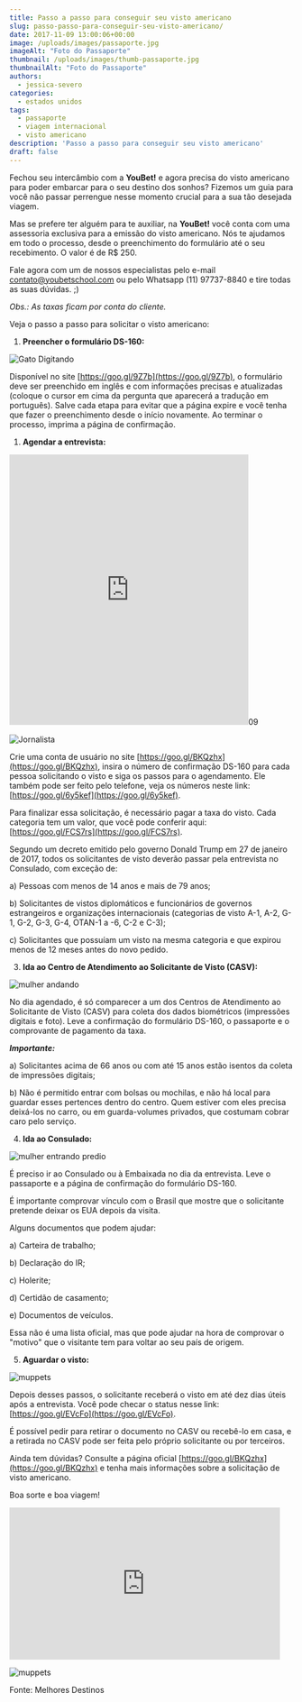 ```yaml
---
title: Passo a passo para conseguir seu visto americano
slug: passo-passo-para-conseguir-seu-visto-americano/
date: 2017-11-09 13:00:06+00:00
image: /uploads/images/passaporte.jpg
imageAlt: "Foto do Passaporte"
thumbnail: /uploads/images/thumb-passaporte.jpg
thumbnailAlt: "Foto do Passaporte"
authors:
  - jessica-severo
categories:
  - estados unidos
tags:
  - passaporte
  - viagem internacional
  - visto americano
description: 'Passo a passo para conseguir seu visto americano'
draft: false
---
```


Fechou seu intercâmbio com a **YouBet!** e agora precisa do visto americano para
poder embarcar para o seu destino dos sonhos? Fizemos um guia para você não
passar perrengue nesse momento crucial para a sua tão desejada viagem.

Mas se prefere ter alguém para te auxiliar, na **YouBet!** você conta com uma
assessoria exclusiva para a emissão do visto americano. Nós te ajudamos em todo
o processo, desde o preenchimento do formulário até o seu recebimento. O valor é
de R$ 250.

Fale agora com um de nossos especialistas pelo e-mail contato@youbetschool.com
ou pelo Whatsapp (11) 97737-8840 e tire todas as suas dúvidas. ;)

_Obs.: As taxas ficam por conta do cliente._

Veja o passo a passo para solicitar o visto americano:

1. **Preencher o formulário DS-160:**

![Gato Digitando](/uploads/images/gato-digitando.gif)


Disponível no site [https://goo.gl/9Z7b](https://goo.gl/9Z7b), o formulário deve
ser preenchido em inglês e com informações precisas e atualizadas (coloque o
cursor em cima da pergunta que aparecerá a tradução em português). Salve cada
etapa para evitar que a página expire e você tenha que fazer o preenchimento
desde o início novamente. Ao terminar o processo, imprima a página de
confirmação.

1. **Agendar a entrevista:**

<iframe src="https://giphy.com/embed/9zHYb8ovK6NXy" height="480" width="424" allowfullscreen="allowfullscreen" class="giphy-embed" frameborder="0"></iframe>09

![Jornalista](/uploads/images/jornalista.gif)

Crie uma conta de usuário no site
[https://goo.gl/BKQzhx](https://goo.gl/BKQzhx), insira o número de confirmação
DS-160 para cada pessoa solicitando o visto e siga os passos para o agendamento.
Ele também pode ser feito pelo telefone, veja os números neste link:
[https://goo.gl/6y5kef](https://goo.gl/6y5kef).

Para finalizar essa solicitação, é necessário pagar a taxa do visto. Cada
categoria tem um valor, que você pode conferir aqui:
[https://goo.gl/FCS7rs](https://goo.gl/FCS7rs).

Segundo um decreto emitido pelo governo Donald Trump em 27 de janeiro de 2017,
todos os solicitantes de visto deverão passar pela entrevista no Consulado, com
exceção de:

a) Pessoas com menos de 14 anos e mais de 79 anos;

b) Solicitantes de vistos diplomáticos e funcionários de governos estrangeiros e
organizações internacionais (categorias de visto A-1, A-2, G-1, G-2, G-3, G-4,
OTAN-1 a -6, C-2 e C-3);

c) Solicitantes que possuíam um visto na mesma categoria e que expirou menos de
12 meses antes do novo pedido.

3. **Ida ao Centro de Atendimento ao Solicitante de Visto (CASV):**

![mulher andando](/uploads/images/mulher-andando.gif)

No dia agendado, é só comparecer a um dos Centros de Atendimento ao Solicitante
de Visto (CASV) para coleta dos dados biométricos (impressões digitais e foto).
Leve a confirmação do formulário DS-160, o passaporte e o comprovante de
pagamento da taxa.

**_Importante:_**

a) Solicitantes acima de 66 anos ou com até 15 anos estão isentos da coleta de
impressões digitais;

b) Não é permitido entrar com bolsas ou mochilas, e não há local para guardar
esses pertences dentro do centro. Quem estiver com eles precisa deixá-los no
carro, ou em guarda-volumes privados, que costumam cobrar caro pelo serviço.

4. **Ida ao Consulado:**

![mulher entrando predio](/uploads/images/mulher-entrando-predio.gif)

É preciso ir ao Consulado ou à Embaixada no dia da entrevista. Leve o passaporte
e a página de confirmação do formulário DS-160.

É importante comprovar vínculo com o Brasil que mostre que o solicitante
pretende deixar os EUA depois da visita.

Alguns documentos que podem ajudar:

a) Carteira de trabalho;

b) Declaração do IR;

c) Holerite;

d) Certidão de casamento;

e) Documentos de veículos.

Essa não é uma lista oficial, mas que pode ajudar na hora de comprovar o
"motivo" que o visitante tem para voltar ao seu país de origem.

5. **Aguardar o visto:**

![muppets](/uploads/images/muppets.gif)

Depois desses passos, o solicitante receberá o visto em até dez dias úteis após
a entrevista. Você pode checar o status nesse link:
[https://goo.gl/EVcFo](https://goo.gl/EVcFo).

É possível pedir para retirar o documento no CASV ou recebê-lo em casa, e a
retirada no CASV pode ser feita pelo próprio solicitante ou por terceiros.

Ainda tem dúvidas? Consulte a página oficial
[https://goo.gl/BKQzhx](https://goo.gl/BKQzhx) e tenha mais informações sobre a
solicitação de visto americano.

Boa sorte e boa viagem!

<iframe src="https://giphy.com/embed/3og0ICmyySyzbmnxqE" height="270" width="480" allowfullscreen="allowfullscreen" class="giphy-embed" frameborder="0"></iframe>

![muppets](/uploads/images/menina-feliz.gif)

Fonte: Melhores Destinos
